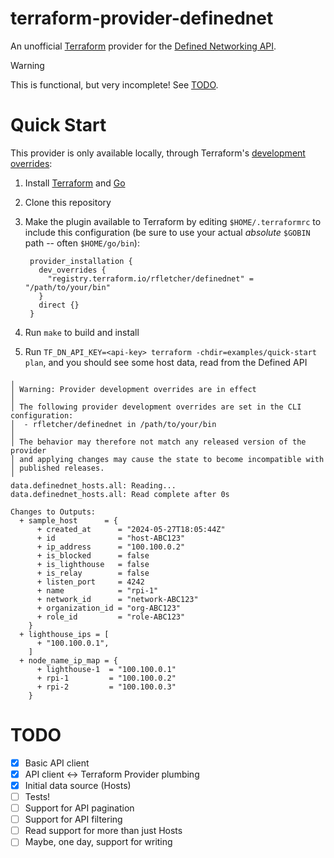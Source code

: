 # terraform-provider-definednet

An unofficial [Terraform](https://www.terraform.io) provider for the
[Defined Networking API](https://docs.defined.net/api/defined-networking-api/).

> [!WARNING]
> This is functional, but very incomplete! See [TODO](#TODO).

# Quick Start

This provider is only available locally, through Terraform's
[development overrides](https://developer.hashicorp.com/terraform/cli/config/config-file#development-overrides-for-provider-developers):

1. Install [Terraform](https://developer.hashicorp.com/terraform/install) and
   [Go](https://go.dev/doc/install)
2. Clone this repository
3. Make the plugin available to Terraform by editing `$HOME/.terraformrc` to
   include this configuration (be sure to use your actual *absolute* `$GOBIN`
   path -- often `$HOME/go/bin`):

        provider_installation {
          dev_overrides {
            "registry.terraform.io/rfletcher/definednet" = "/path/to/your/bin"
          }
          direct {}
        }

4. Run `make` to build and install
5. Run `TF_DN_API_KEY=<api-key> terraform -chdir=examples/quick-start plan`, and
   you should see some host data, read from the Defined API

```
╷
│ Warning: Provider development overrides are in effect
│
│ The following provider development overrides are set in the CLI configuration:
│  - rfletcher/definednet in /path/to/your/bin
│
│ The behavior may therefore not match any released version of the provider
│ and applying changes may cause the state to become incompatible with
│ published releases.
╵
data.definednet_hosts.all: Reading...
data.definednet_hosts.all: Read complete after 0s

Changes to Outputs:
  + sample_host      = {
      + created_at      = "2024-05-27T18:05:44Z"
      + id              = "host-ABC123"
      + ip_address      = "100.100.0.2"
      + is_blocked      = false
      + is_lighthouse   = false
      + is_relay        = false
      + listen_port     = 4242
      + name            = "rpi-1"
      + network_id      = "network-ABC123"
      + organization_id = "org-ABC123"
      + role_id         = "role-ABC123"
    }
  + lighthouse_ips = [
      + "100.100.0.1",
    ]
  + node_name_ip_map = {
      + lighthouse-1  = "100.100.0.1"
      + rpi-1         = "100.100.0.2"
      + rpi-2         = "100.100.0.3"
    }
```

# TODO

- [x] Basic API client
- [x] API client <-> Terraform Provider plumbing
- [x] Initial data source (Hosts)
- [ ] Tests!
- [ ] Support for API pagination
- [ ] Support for API filtering
- [ ] Read support for more than just Hosts
- [ ] Maybe, one day, support for writing
